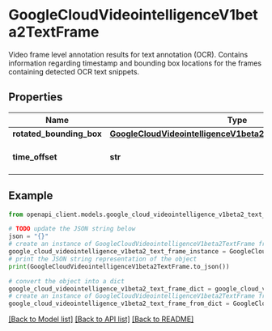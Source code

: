 # GoogleCloudVideointelligenceV1beta2TextFrame

Video frame level annotation results for text annotation (OCR). Contains information regarding timestamp and bounding box locations for the frames containing detected OCR text snippets.

## Properties

Name | Type | Description | Notes
------------ | ------------- | ------------- | -------------
**rotated_bounding_box** | [**GoogleCloudVideointelligenceV1beta2NormalizedBoundingPoly**](GoogleCloudVideointelligenceV1beta2NormalizedBoundingPoly.md) |  | [optional] 
**time_offset** | **str** | Timestamp of this frame. | [optional] 

## Example

```python
from openapi_client.models.google_cloud_videointelligence_v1beta2_text_frame import GoogleCloudVideointelligenceV1beta2TextFrame

# TODO update the JSON string below
json = "{}"
# create an instance of GoogleCloudVideointelligenceV1beta2TextFrame from a JSON string
google_cloud_videointelligence_v1beta2_text_frame_instance = GoogleCloudVideointelligenceV1beta2TextFrame.from_json(json)
# print the JSON string representation of the object
print(GoogleCloudVideointelligenceV1beta2TextFrame.to_json())

# convert the object into a dict
google_cloud_videointelligence_v1beta2_text_frame_dict = google_cloud_videointelligence_v1beta2_text_frame_instance.to_dict()
# create an instance of GoogleCloudVideointelligenceV1beta2TextFrame from a dict
google_cloud_videointelligence_v1beta2_text_frame_from_dict = GoogleCloudVideointelligenceV1beta2TextFrame.from_dict(google_cloud_videointelligence_v1beta2_text_frame_dict)
```
[[Back to Model list]](../README.md#documentation-for-models) [[Back to API list]](../README.md#documentation-for-api-endpoints) [[Back to README]](../README.md)


